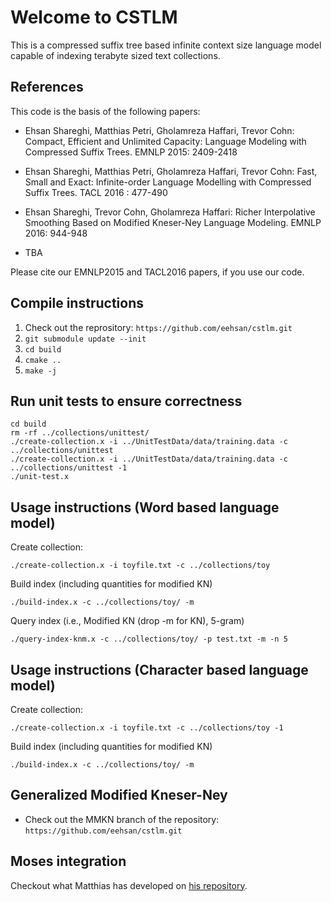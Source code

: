 Welcome to CSTLM
================

This is a compressed suffix tree based infinite context size language model capable of indexing terabyte sized text collections.

## References

This code is the basis of the following papers:

- Ehsan Shareghi, Matthias Petri, Gholamreza Haffari, Trevor Cohn: Compact, Efficient and Unlimited Capacity: Language Modeling with Compressed Suffix Trees. EMNLP 2015: 2409-2418

- Ehsan Shareghi, Matthias Petri, Gholamreza Haffari, Trevor Cohn: Fast, Small and Exact: Infinite-order Language Modelling with Compressed Suffix Trees. TACL 2016 : 477-490

- Ehsan Shareghi, Trevor Cohn, Gholamreza Haffari: Richer Interpolative Smoothing Based on Modified Kneser-Ney Language Modeling. EMNLP 2016: 944-948

- TBA 

Please cite our EMNLP2015 and TACL2016 papers, if you use our code. 

## Compile instructions

1. Check out the reprository: `https://github.com/eehsan/cstlm.git`
2. `git submodule update --init`
3. `cd build`
4. `cmake ..`
5. `make -j`

## Run unit tests to ensure correctness

```
cd build
rm -rf ../collections/unittest/
./create-collection.x -i ../UnitTestData/data/training.data -c ../collections/unittest
./create-collection.x -i ../UnitTestData/data/training.data -c ../collections/unittest -1
./unit-test.x
```

## Usage instructions (Word based language model)

Create collection:

```
./create-collection.x -i toyfile.txt -c ../collections/toy
```

Build index (including quantities for modified KN)

```
./build-index.x -c ../collections/toy/ -m
```

Query index (i.e., Modified KN (drop -m for KN), 5-gram)

```
./query-index-knm.x -c ../collections/toy/ -p test.txt -m -n 5 
```
## Usage instructions (Character based language model)

Create collection:

```
./create-collection.x -i toyfile.txt -c ../collections/toy -1
```

Build index (including quantities for modified KN)

```
./build-index.x -c ../collections/toy/ -m
```

## Generalized Modified Kneser-Ney

- Check out the MMKN branch of the repository: `https://github.com/eehsan/cstlm.git`

## Moses integration
Checkout what Matthias has developed on [his repository](https://github.com/mpetri/cstlm).
